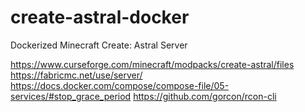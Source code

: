 # create-astral-docker
Dockerized Minecraft Create: Astral Server


https://www.curseforge.com/minecraft/modpacks/create-astral/files
https://fabricmc.net/use/server/
https://docs.docker.com/compose/compose-file/05-services/#stop_grace_period
https://github.com/gorcon/rcon-cli